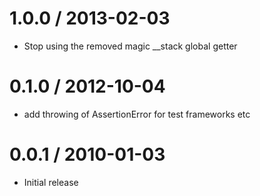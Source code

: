 
1.0.0 / 2013-02-03 
==================

  * Stop using the removed magic __stack global getter

0.1.0 / 2012-10-04 
==================

  * add throwing of AssertionError for test frameworks etc

0.0.1 / 2010-01-03
==================

  * Initial release

